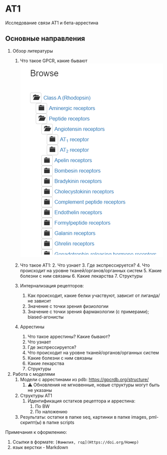# AT1
Исследование связи AT1 и бета-аррестина

## Основные направления
1. Обзор литературы
   1. Что такое GPCR, какие бывают
   ![см. скриншот с GPCRdb](./images/gpcr%20classes.png)
      
   2. Что такое AT1:
      2. Что узнает 
      3. Где экспрессируется?
      4. Что происходит на уровне тканей/органов/органных систем 
      5. Какие болезни с ним связаны 
      6. Какие лекарства 
      7. Структуры 

   3. Интернализация рецепторов:
      1. Как происходит, какие белки участвуют, зависит от лиганда/не зависит 
      2. Значение с точки зрения физиологии
      3. Значение с точки зрения фармакологии (с примерами);  biased-агонисты 
   4. Аррестины
      1. Что такое аррестины? Какие бывают?
      2. Что узнает 
      3. Где экспрессируется?
      4. Что происходит на уровне тканей/органов/органных систем 
      5. Какие болезни с ним связаны 
      6. Какие лекарства 
      7. Структуры 
2. Работа с моделями 
   1. Модели с аррестинами из pdb: https://gpcrdb.org/structure/
      1. ⚠ Обновления не мгновенные, новые структуры могут быть не указаны 
   2. Структуры AT1
      1. Идентификация остатков рецептора и аррестина:
         1. По BW
         2. По наложению
   3. Результаты: остатки в папке seq, картинки в папке images, pml-скрипт(ы) в папке scripts

Примечания к оформлению:
1. Ссылки в формате: `[Фамилия, год](Https://doi.org/Номер)`
2. язык верстки - Markdown
